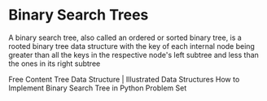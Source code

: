 # Binary Search Trees

A binary search tree, also called an ordered or sorted binary tree, is a rooted binary tree data structure with the key of each internal node being greater than all the keys in the respective node's left subtree and less than the ones in its right subtree

<ResourceGroupTitle>Free Content</ResourceGroupTitle>
<BadgeLink colorScheme='red' badgeText='Watch' href='https://www.youtube.com/watch?v=S2W3SXGPVyU'>Tree Data Structure | Illustrated Data Structures</BadgeLink>
<BadgeLink colorScheme='yellow' badgeText='Read' href='https://www.section.io/engineering-education/implementing-binary-search-tree-using-python/'>How to Implement Binary Search Tree in Python</BadgeLink>
<BadgeLink colorScheme='yellow' badgeText='Read' href='https://www.geeksforgeeks.org/binary-search-tree-data-structure/?ref=gcse'>Problem Set</BadgeLink>


